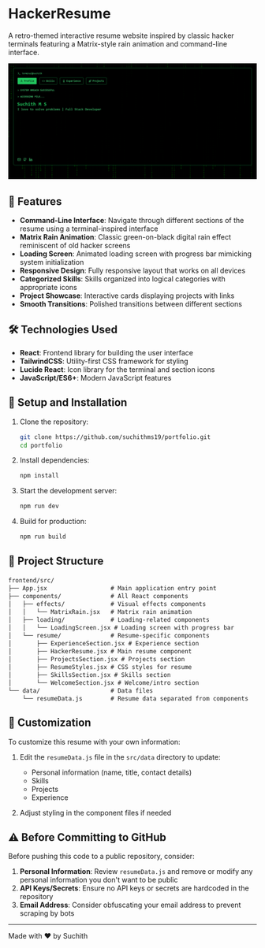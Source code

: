 # HackerResume

A retro-themed interactive resume website inspired by classic hacker terminals featuring a Matrix-style rain animation and command-line interface.

![Website Preview](./src/assets/resumephoto.png)

## 🚀 Features

- **Command-Line Interface**: Navigate through different sections of the resume using a terminal-inspired interface
- **Matrix Rain Animation**: Classic green-on-black digital rain effect reminiscent of old hacker screens
- **Loading Screen**: Animated loading screen with progress bar mimicking system initialization
- **Responsive Design**: Fully responsive layout that works on all devices
- **Categorized Skills**: Skills organized into logical categories with appropriate icons
- **Project Showcase**: Interactive cards displaying projects with links
- **Smooth Transitions**: Polished transitions between different sections

## 🛠️ Technologies Used

- **React**: Frontend library for building the user interface
- **TailwindCSS**: Utility-first CSS framework for styling
- **Lucide React**: Icon library for the terminal and section icons
- **JavaScript/ES6+**: Modern JavaScript features

## 🔧 Setup and Installation

1. Clone the repository:
   ```bash
   git clone https://github.com/suchithms19/portfolio.git
   cd portfolio
   ```

2. Install dependencies:
   ```bash
   npm install
   ```

3. Start the development server:
   ```bash
   npm run dev
   ```

4. Build for production:
   ```bash
   npm run build
   ```

## 📁 Project Structure

```
frontend/src/
├── App.jsx                  # Main application entry point
├── components/              # All React components
│   ├── effects/             # Visual effects components
│   │   └── MatrixRain.jsx   # Matrix rain animation
│   ├── loading/             # Loading-related components
│   │   └── LoadingScreen.jsx # Loading screen with progress bar
│   └── resume/              # Resume-specific components
│       ├── ExperienceSection.jsx # Experience section
│       ├── HackerResume.jsx # Main resume component
│       ├── ProjectsSection.jsx # Projects section
│       ├── ResumeStyles.jsx # CSS styles for resume
│       ├── SkillsSection.jsx # Skills section
│       └── WelcomeSection.jsx # Welcome/intro section
└── data/                    # Data files
    └── resumeData.js        # Resume data separated from components
```

## 🔄 Customization

To customize this resume with your own information:

1. Edit the `resumeData.js` file in the `src/data` directory to update:
   - Personal information (name, title, contact details)
   - Skills
   - Projects
   - Experience

2. Adjust styling in the component files if needed

## ⚠️ Before Committing to GitHub

Before pushing this code to a public repository, consider:

1. **Personal Information**: Review `resumeData.js` and remove or modify any personal information you don't want to be public
2. **API Keys/Secrets**: Ensure no API keys or secrets are hardcoded in the repository
3. **Email Address**: Consider obfuscating your email address to prevent scraping by bots

---

Made with ❤️ by Suchith 